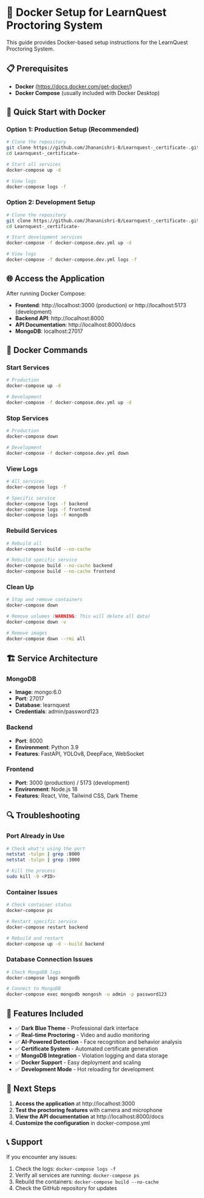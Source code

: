 # 🐳 Docker Setup for LearnQuest Proctoring System

This guide provides Docker-based setup instructions for the LearnQuest Proctoring System.

## 📋 Prerequisites

- **Docker** (https://docs.docker.com/get-docker/)
- **Docker Compose** (usually included with Docker Desktop)

## 🚀 Quick Start with Docker

### Option 1: Production Setup (Recommended)
```bash
# Clone the repository
git clone https://github.com/Jhananishri-B/Learnquest-_certificate-.git
cd Learnquest-_certificate-

# Start all services
docker-compose up -d

# View logs
docker-compose logs -f
```

### Option 2: Development Setup
```bash
# Clone the repository
git clone https://github.com/Jhananishri-B/Learnquest-_certificate-.git
cd Learnquest-_certificate-

# Start development services
docker-compose -f docker-compose.dev.yml up -d

# View logs
docker-compose -f docker-compose.dev.yml logs -f
```

## 🌐 Access the Application

After running Docker Compose:

- **Frontend**: http://localhost:3000 (production) or http://localhost:5173 (development)
- **Backend API**: http://localhost:8000
- **API Documentation**: http://localhost:8000/docs
- **MongoDB**: localhost:27017

## 🔧 Docker Commands

### Start Services
```bash
# Production
docker-compose up -d

# Development
docker-compose -f docker-compose.dev.yml up -d
```

### Stop Services
```bash
# Production
docker-compose down

# Development
docker-compose -f docker-compose.dev.yml down
```

### View Logs
```bash
# All services
docker-compose logs -f

# Specific service
docker-compose logs -f backend
docker-compose logs -f frontend
docker-compose logs -f mongodb
```

### Rebuild Services
```bash
# Rebuild all
docker-compose build --no-cache

# Rebuild specific service
docker-compose build --no-cache backend
docker-compose build --no-cache frontend
```

### Clean Up
```bash
# Stop and remove containers
docker-compose down

# Remove volumes (WARNING: This will delete all data)
docker-compose down -v

# Remove images
docker-compose down --rmi all
```

## 🏗️ Service Architecture

### MongoDB
- **Image**: mongo:6.0
- **Port**: 27017
- **Database**: learnquest
- **Credentials**: admin/password123

### Backend
- **Port**: 8000
- **Environment**: Python 3.9
- **Features**: FastAPI, YOLOv8, DeepFace, WebSocket

### Frontend
- **Port**: 3000 (production) / 5173 (development)
- **Environment**: Node.js 18
- **Features**: React, Vite, Tailwind CSS, Dark Theme

## 🔍 Troubleshooting

### Port Already in Use
```bash
# Check what's using the port
netstat -tulpn | grep :8000
netstat -tulpn | grep :3000

# Kill the process
sudo kill -9 <PID>
```

### Container Issues
```bash
# Check container status
docker-compose ps

# Restart specific service
docker-compose restart backend

# Rebuild and restart
docker-compose up -d --build backend
```

### Database Connection Issues
```bash
# Check MongoDB logs
docker-compose logs mongodb

# Connect to MongoDB
docker-compose exec mongodb mongosh -u admin -p password123
```

## 📱 Features Included

- ✅ **Dark Blue Theme** - Professional dark interface
- ✅ **Real-time Proctoring** - Video and audio monitoring
- ✅ **AI-Powered Detection** - Face recognition and behavior analysis
- ✅ **Certificate System** - Automated certificate generation
- ✅ **MongoDB Integration** - Violation logging and data storage
- ✅ **Docker Support** - Easy deployment and scaling
- ✅ **Development Mode** - Hot reloading for development

## 🎯 Next Steps

1. **Access the application** at http://localhost:3000
2. **Test the proctoring features** with camera and microphone
3. **View the API documentation** at http://localhost:8000/docs
4. **Customize the configuration** in docker-compose.yml

## 📞 Support

If you encounter any issues:
1. Check the logs: `docker-compose logs -f`
2. Verify all services are running: `docker-compose ps`
3. Rebuild the containers: `docker-compose build --no-cache`
4. Check the GitHub repository for updates
